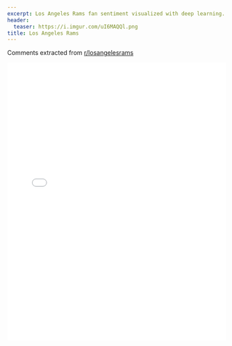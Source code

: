 ```yaml
---
excerpt: Los Angeles Rams fan sentiment visualized with deep learning.
header:
  teaser: https://i.imgur.com/uI6MAQQl.png
title: Los Angeles Rams
---
```


Comments extracted from [r/losangelesrams](https://reddit.com/r/losangelesrams)
<iframe id="igraph" scrolling="no" style="border:none;" seamless="seamless" src="/plots/NFL/RAM.html" height="640" width="100%"></iframe>